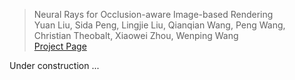 > Neural Rays for Occlusion-aware Image-based Rendering <br>
> Yuan Liu, Sida Peng, Lingjie Liu, Qianqian Wang, Peng Wang, Christian Theobalt, Xiaowei Zhou, Wenping Wang <br>
> [Project Page](https://liuyuan-pal.github.io/NeuRay/)

Under construction ...
